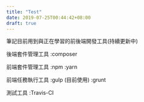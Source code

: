 ```yaml
---
title: "Test"
date: 2019-07-25T00:44:42+08:00
draft: true
---
```


筆記目前用到與正在學習的前後端開發工具(持續更新中)

後端套件管理工具
    :composer

前端套件管理工具
    :npm
    :yarn

前端任務執行工具
    :gulp (目前使用)
    :grunt

測試工具
    :Travis-CI
    